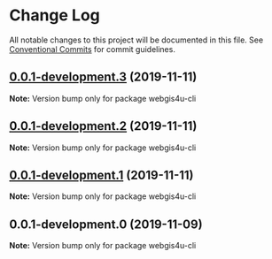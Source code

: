 # Change Log

All notable changes to this project will be documented in this file.
See [Conventional Commits](https://conventionalcommits.org) for commit guidelines.

## [0.0.1-development.3](https://github.com/environment-agency-austria/webgis4u/compare/webgis4u-cli@0.0.1-development.2...webgis4u-cli@0.0.1-development.3) (2019-11-11)

**Note:** Version bump only for package webgis4u-cli





## [0.0.1-development.2](https://github.com/environment-agency-austria/webgis4u/compare/webgis4u-cli@0.0.1-development.1...webgis4u-cli@0.0.1-development.2) (2019-11-11)

**Note:** Version bump only for package webgis4u-cli





## [0.0.1-development.1](https://github.com/environment-agency-austria/webgis4u/compare/webgis4u-cli@0.0.1-development.0...webgis4u-cli@0.0.1-development.1) (2019-11-11)

**Note:** Version bump only for package webgis4u-cli





## 0.0.1-development.0 (2019-11-09)

**Note:** Version bump only for package webgis4u-cli
